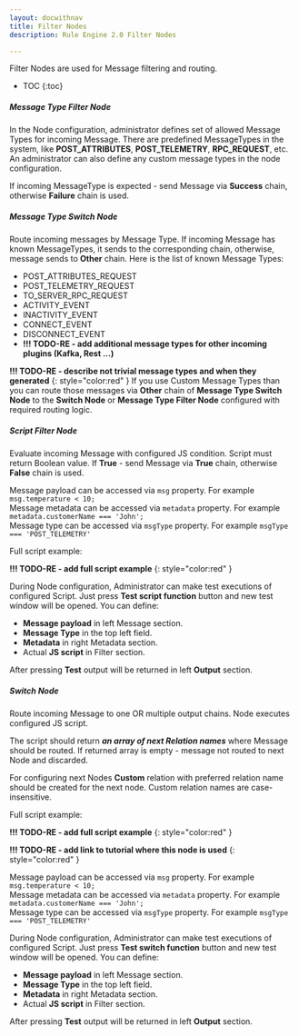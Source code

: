 ```yaml
---
layout: docwithnav
title: Filter Nodes
description: Rule Engine 2.0 Filter Nodes

---
```


Filter Nodes are used for Message filtering and routing.

* TOC
{:toc}

##### Message Type Filter Node
In the Node configuration, administrator defines set of allowed Message Types for incoming Message. 
There are predefined MessageTypes in the system, like **POST_ATTRIBUTES**, **POST_TELEMETRY**, **RPC_REQUEST**, etc.
An administrator can also define any custom message types in the node configuration.

If incoming MessageType is expected - send Message via **Success** chain, otherwise **Failure** chain is used.

##### Message Type Switch Node
Route incoming messages by Message Type. If incoming Message has known MessageTypes, it sends to the corresponding chain, 
otherwise, message sends to **Other** chain.
Here is the list of known Message Types:

- POST_ATTRIBUTES_REQUEST
- POST_TELEMETRY_REQUEST
- TO_SERVER_RPC_REQUEST
- ACTIVITY_EVENT
- INACTIVITY_EVENT
- CONNECT_EVENT
- DISCONNECT_EVENT
- **!!! TODO-RE - add additional message types for other incoming plugins (Kafka, Rest ...)** 

**!!! TODO-RE - describe not trivial message types and when they generated**
{: style="color:red" }
If you use Custom Message Types than you can route those messages via **Other** chain of **Message Type Switch Node** 
to the **Switch Node** or **Message Type Filter Node** configured with required routing logic.

##### Script Filter Node
Evaluate incoming Message with configured JS condition. Script must return Boolean value. If **True** - send Message via **True** chain, otherwise **False** chain is used.
 
Message payload can be accessed via <code>msg</code> property. For example <code>msg.temperature < 10;</code><br/> 
Message metadata can be accessed via <code>metadata</code> property. For example <code>metadata.customerName === 'John';</code><br/> 
Message type can be accessed via <code>msgType</code> property. For example <code>msgType === 'POST_TELEMETRY'</code><br/> 

Full script example:

**!!! TODO-RE - add full script example**
{: style="color:red" }

During Node configuration, Administrator can make test executions of configured Script. Just press **Test script function** 
button and new test window will be opened.
You can define:

- **Message payload** in left Message section.
- **Message Type** in the top left field.
- **Metadata** in right Metadata section.
- Actual **JS script** in Filter section.

After pressing **Test** output will be returned in left **Output** section.

##### Switch Node
Route incoming Message to one OR multiple output chains. Node executes configured JS script.
 
The script should return **_an array of next Relation names_** where Message should be routed.
If returned array is empty - message not routed to next Node and discarded.

For configuring next Nodes **Custom** relation with preferred relation name should be created for the next node.
Custom relation names are case-insensitive.

Full script example:

**!!! TODO-RE - add full script example**
{: style="color:red" }

**!!! TODO-RE - add link to tutorial where this node is used**
{: style="color:red" }

Message payload can be accessed via <code>msg</code> property. For example <code>msg.temperature < 10;</code><br/> 
Message metadata can be accessed via <code>metadata</code> property. For example <code>metadata.customerName === 'John';</code><br/> 
Message type can be accessed via <code>msgType</code> property. For example <code>msgType === 'POST_TELEMETRY'</code><br/> 

During Node configuration, Administrator can make test executions of configured Script. Just press **Test switch function** 
button and new test window will be opened.
You can define:

- **Message payload** in left Message section.
- **Message Type** in the top left field.
- **Metadata** in right Metadata section.
- Actual **JS script** in Filter section.

After pressing **Test** output will be returned in left **Output** section.

